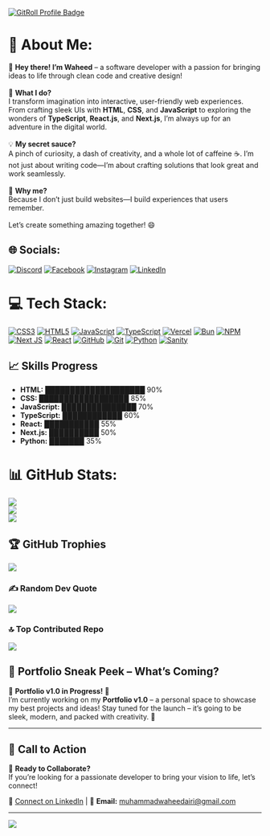 <a href="https://gitroll.io/profile/u7TyMs5JmWAcJcGDs2x4WSQAhPSk1" target="_blank"><img src="https://gitroll.io/api/badges/profiles/v1/u7TyMs5JmWAcJcGDs2x4WSQAhPSk1?theme=dark" alt="GitRoll Profile Badge"/></a>

# 💫 About Me:
👋 **Hey there! I’m Waheed** – a software developer with a passion for bringing ideas to life through clean code and creative design!  <br><br>🌟 **What I do?**  <br>I transform imagination into interactive, user-friendly web experiences. From crafting sleek UIs with **HTML**, **CSS**, and **JavaScript** to exploring the wonders of **TypeScript**, **React.js**, and **Next.js**, I’m always up for an adventure in the digital world.  <br><br>💡 **My secret sauce?**  <br>A pinch of curiosity, a dash of creativity, and a whole lot of caffeine ☕. I’m not just about writing code—I’m about crafting solutions that look great and work seamlessly.  <br><br>🚀 **Why me?**  <br>Because I don’t just build websites—I build experiences that users remember.  <br><br>Let’s create something amazing together! 😄  <br>


## 🌐 Socials:
[![Discord](https://img.shields.io/badge/Discord-%237289DA.svg?logo=discord&logoColor=white)](https://discord.gg/1210209904208510999) [![Facebook](https://img.shields.io/badge/Facebook-%231877F2.svg?logo=Facebook&logoColor=white)](https://facebook.com/muhammadwaheedaree) [![Instagram](https://img.shields.io/badge/Instagram-%23E4405F.svg?logo=Instagram&logoColor=white)](https://instagram.com/muhammadwaheedaree) [![LinkedIn](https://img.shields.io/badge/LinkedIn-%230077B5.svg?logo=linkedin&logoColor=white)](https://linkedin.com/in/muhammadwaheedaree) 

# 💻 Tech Stack:
[![CSS3](https://img.shields.io/badge/css3-%231572B6.svg?style=for-the-badge&logo=css3&logoColor=white)](https://developer.mozilla.org/en-US/docs/Web/CSS) [![HTML5](https://img.shields.io/badge/html5-%23E34F26.svg?style=for-the-badge&logo=html5&logoColor=white)](https://developer.mozilla.org/en-US/docs/Web/HTML) [![JavaScript](https://img.shields.io/badge/javascript-%23323330.svg?style=for-the-badge&logo=javascript&logoColor=%23F7DF1E)](https://developer.mozilla.org/en-US/docs/Web/JavaScript) [![TypeScript](https://img.shields.io/badge/typescript-%23007ACC.svg?style=for-the-badge&logo=typescript&logoColor=white)](https://www.typescriptlang.org/) [![Vercel](https://img.shields.io/badge/vercel-%23000000.svg?style=for-the-badge&logo=vercel&logoColor=white)](https://vercel.com/) [![Bun](https://img.shields.io/badge/Bun-%23000000.svg?style=for-the-badge&logo=bun&logoColor=white)](https://bun.sh/) [![NPM](https://img.shields.io/badge/NPM-%23CB3837.svg?style=for-the-badge&logo=npm&logoColor=white)](https://www.npmjs.com/) [![Next JS](https://img.shields.io/badge/Next-black?style=for-the-badge&logo=next.js&logoColor=white)](https://nextjs.org/) [![React](https://img.shields.io/badge/react-%2320232a.svg?style=for-the-badge&logo=react&logoColor=%2361DAFB)](https://reactjs.org/) [![GitHub](https://img.shields.io/badge/github-%23121011.svg?style=for-the-badge&logo=github&logoColor=white)](https://github.com/) [![Git](https://img.shields.io/badge/git-%23F05033.svg?style=for-the-badge&logo=git&logoColor=white)](https://git-scm.com/) [![Python](https://img.shields.io/badge/python-%233776AB.svg?style=for-the-badge&logo=python&logoColor=white)](https://www.python.org/) [![Sanity](https://img.shields.io/badge/sanity-%23F03E2F.svg?style=for-the-badge&logo=sanity&logoColor=white)](https://www.sanity.io/)

## 📈 Skills Progress
- **HTML:** ████████████████████ 90%
- **CSS:** ██████████████████ 85%
- **JavaScript:** ███████████████ 70%
- **TypeScript:** ████████████ 60%
- **React:** ███████████ 55%
- **Next.js:** ██████████ 50%
- **Python:** ███████ 35%

# 📊 GitHub Stats:
![](https://github-readme-stats.vercel.app/api?username=muhammadwaheedaree&theme=default_repocard&hide_border=false&include_all_commits=false&count_private=false)<br/>
![](https://github-readme-streak-stats.herokuapp.com/?user=muhammadwaheedairi&theme=default_repocard&hide_border=false)<br/>
![](https://github-readme-stats.vercel.app/api/top-langs/?username=muhammadwaheedairi&theme=default_repocard&hide_border=false&include_all_commits=false&count_private=false&layout=compact)

## 🏆 GitHub Trophies
![](https://github-profile-trophy.vercel.app/?username=muhammadwaheedairi&theme=radical&no-frame=false&no-bg=true&margin-w=4)

### ✍️ Random Dev Quote
![](https://quotes-github-readme.vercel.app/api?type=horizontal&theme=radical)

### 🔝 Top Contributed Repo
![](https://github-contributor-stats.vercel.app/api?username=muhammadwaheedairi&limit=5&theme=dark&combine_all_yearly_contributions=true)

## 🔮 Portfolio Sneak Peek – What’s Coming?
🚧 **Portfolio v1.0 in Progress!** 🚧<br>
I’m currently working on my **Portfolio v1.0** – a personal space to showcase my best projects and ideas! Stay tuned for the launch – it’s going to be sleek, modern, and packed with creativity. 🚀

---
## 📢 Call to Action
🚀 **Ready to Collaborate?** <br>
If you’re looking for a passionate developer to bring your vision to life, let’s connect!

🔗 [Connect on LinkedIn](https://linkedin.com/in/muhammadwaheedairi) | 📧 **Email:** [muhammadwaheedairi@gmail.com](mailto:muhammadwaheedaree128@gmail.com)

---
[![](https://visitcount.itsvg.in/api?id=muhammadwaheedairi&icon=0&color=0)](https://visitcount.itsvg.in)

<!-- Proudly created with GPRM ( https://gprm.itsvg.in ) -->

